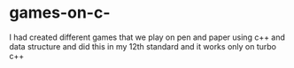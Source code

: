 # games-on-c-
I had created different games that we play on pen and paper using c++ and data structure and did this in my 12th standard and it works only on turbo c++

